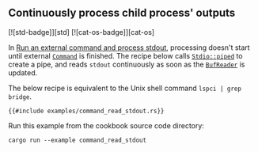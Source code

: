 ## Continuously process child process' outputs

[![std-badge]][std] [![cat-os-badge]][cat-os]

In [Run an external command and process stdout](#run-an-external-command-and-process-stdout),
processing doesn't start until external [`Command`] is finished.
The recipe below calls [`Stdio::piped`] to create a pipe, and reads
`stdout` continuously as soon as the [`BufReader`] is updated.

The below recipe is equivalent to the Unix shell command
`lspci | grep bridge`.

```rust,no_run
{{#include examples/command_read_stdout.rs}}
```

Run this example from the cookbook source code directory:

```shell,no_run
cargo run --example command_read_stdout
```

[`BufReader`]: https://doc.rust-lang.org/std/io/struct.BufReader.html
[`Command`]: https://doc.rust-lang.org/std/process/struct.Command.html
[`Stdio::piped`]: https://doc.rust-lang.org/std/process/struct.Stdio.html
